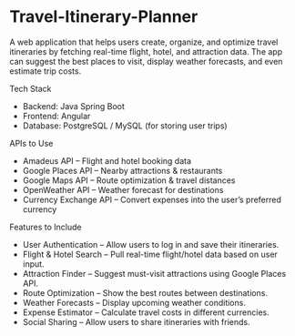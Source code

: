 # Travel-Itinerary-Planner
A web application that helps users create, organize, and optimize travel itineraries by fetching real-time flight, hotel, and attraction data. The app can suggest the best places to visit, display weather forecasts, and even estimate trip costs.

Tech Stack
- Backend: Java Spring Boot
- Frontend: Angular
- Database: PostgreSQL / MySQL (for storing user trips)

APIs to Use
- Amadeus API – Flight and hotel booking data
- Google Places API – Nearby attractions & restaurants
- Google Maps API – Route optimization & travel distances
- OpenWeather API – Weather forecast for destinations
- Currency Exchange API – Convert expenses into the user’s preferred currency

Features to Include
- User Authentication – Allow users to log in and save their itineraries.
- Flight & Hotel Search – Pull real-time flight/hotel data based on user input.
- Attraction Finder – Suggest must-visit attractions using Google Places API.
- Route Optimization – Show the best routes between destinations.
- Weather Forecasts – Display upcoming weather conditions.
- Expense Estimator – Calculate travel costs in different currencies.
- Social Sharing – Allow users to share itineraries with friends.
